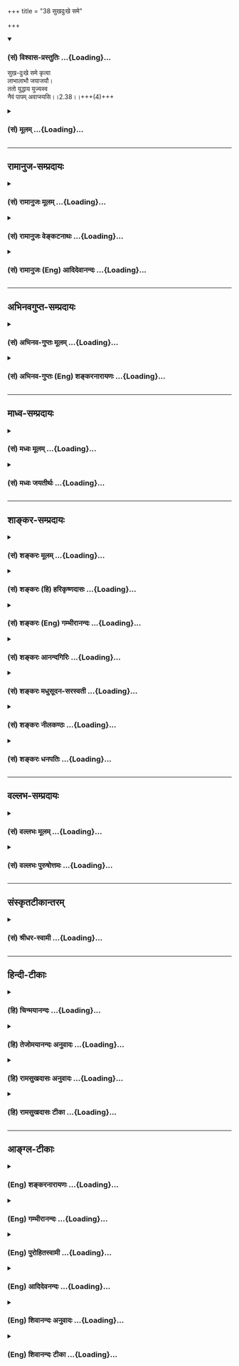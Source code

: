 +++
title = "38 सुखदुःखे समे"

+++
<div class="js_include" newlevelforh1="3" title="(सं) विश्वास-प्रस्तुतिः" unfilled url="/purANam/mahAbhAratam/06-bhIShma-parva/02-bhagavad-gItA-parva/saMskRtam/vishvAsa-prastutiH/02_sAnkhya-yogaH_sarva-/38_sukhaduHkhe_same.md">
<details open><summary><h3>(सं) विश्वास-प्रस्तुतिः ...{Loading}...</h3></summary>

सुख-दुःखे समे कृत्वा  
लाभालाभौ जयाजयौ।  
ततो युद्धाय युज्यस्व  
नैवं पापम् अवाप्स्यसि।।2.38।।+++(4)+++
</details>
</div>
<div class="js_include collapsed" newlevelforh1="3" title="(सं) मूलम्" unfilled url="/purANam/mahAbhAratam/06-bhIShma-parva/02-bhagavad-gItA-parva/saMskRtam/mUlam/02_sAnkhya-yogaH_sarva-/38_sukhaduHkhe_same.md">
<details><summary><h3>(सं) मूलम् ...{Loading}...</h3></summary>

सुखदुःखे समे कृत्वा लाभालाभौ जयाजयौ।  
ततो युद्धाय युज्यस्व नैवं पापमवाप्स्यसि।।2.38।।
</details>
</div>


_________________
## रामानुज-सम्प्रदायः
<div class="js_include collapsed" newlevelforh1="3" title="(सं) रामानुजः मूलम्" unfilled url="/purANam/mahAbhAratam/06-bhIShma-parva/02-bhagavad-gItA-parva/saMskRtam/rAmAnujaH/mUlam/02_sAnkhya-yogaH_sarva-/38_sukhaduHkhe_same.md">
<details><summary><h3>(सं) रामानुजः मूलम् ...{Loading}...</h3></summary>

।।2.38।। एवं देहातिरिक्तम् अस्पृष्टसमस्तदेहस्वभावं नित्यम् आत्मानं
ज्ञात्वा युद्धे च
अवर्जनीयशस्त्रपातादिनिमित्तसुखदुःखार्थलाभालाभजयपराजयेषु
अविकृतबुद्धिःस्वर्गादिफलाभिसन्धिरहितः केवलकार्यबुद्ध्या युद्धम् आरभस्व।
**एवं** कुर्वाणो **न पापम् अवाप्स्यसि** पापं दुःखरूपं संसारं न
अवाप्स्यसि। संसारबन्धात् मोक्ष्यसे इत्यर्थः।  
एवम् आत्मयाथात्म्यज्ञानम् उपदिश्य तत्पूर्वकं मोक्षसाधनभूतं कर्मयोगं
वक्तुम् आरभते  

</details>
</div>
<div class="js_include collapsed" newlevelforh1="3" title="(सं) रामानुजः वेङ्कटनाथः" unfilled url="/purANam/mahAbhAratam/06-bhIShma-parva/02-bhagavad-gItA-parva/saMskRtam/rAmAnujaH/venkaTanAthaH/02_sAnkhya-yogaH_sarva-/38_sukhaduHkhe_same.md">
<details><summary><h3>(सं) रामानुजः वेङ्कटनाथः ...{Loading}...</h3></summary>

  
  
।।2.38।। एवमस्थानस्नेहकारुण्यधर्माधर्मधियाकुलत्वमुपशामितम् अथ धर्मत्वेन
स्थापितस्य मुमुक्षुविषयानुष्ठानप्रकारं वदतीत्याह मुमुक्षोरिति। न हि
राज्यादिकामिनामीदृशी बुद्धिरपेक्षिता
अतोऽल्पास्थिरदुःखमिश्रयुद्धसाध्यफलेन कि ममेति नाशङ्कनीयमिति भावः।
पूर्वोक्तमात्मतत्त्वज्ञानमनुष्ठानदशायामनुवर्तनीयतया दर्शयति
एवमिति। देहातिरिक्तमिति। सति धर्मिणि हेयविरहादिधर्मचिन्तेति भावः।
पौनरुक्त्यभ्रमपरिहाराय लाभालाभयोर्धनादिविषयत्वमुक्तम्। विषमयोः
सुखदुःखप्रवाहयोः समीकरणं कथमित्यत्रोक्तंअविकृतबुद्धिरिति। विकारो
हर्षशोकादिरूपः तदभावकथनेन
विवेकादिसप्तकान्तर्गतानवसादानुद्धर्षयोर्ग्रहणम्। युद्धायेति।
तादर्थ्यविभक्तिसूचितान्यार्थत्वनिवृत्तिरुच्यते स्वर्गादिति। मा फलेषु
कदाचन 2।47एतान्यपि तु 18।6 इत्यादिवक्ष्यमाणमत्रानुहितम्। तत
इत्यस्योपयुक्तहेतुविशेषपरत्वमेवोचितम् आनन्तर्यादिपरत्वं तु
अनुपयुक्तमित्यभिप्रायेणाह केवलकार्यबुद्ध्येति। पापशब्दोऽत्र न
गुरुवधादिशङ्कितपापपरः युद्धस्य स्वधर्मतामात्रेण तन्निवृत्तौ
सुखदुःखसाम्यादिबुद्धिविशेषस्यैवमित्यनूदितस्य नैरर्थक्यप्रसङ्गात्। न च
कृतपापपरः नावाप्स्यसीत्यनन्वयात्। करिष्यमाणे च न प्रायश्चित्तम्। न च
विद्याव्यतिरिक्तेषूत्तराघाश्लेषः।
अतोऽत्रामृतत्वप्रकरणान्मुमुक्ष्वपेक्षयाऽनिष्टफलत्वाविशेषेण
पुण्यपापरूपसकलसांसारिककर्मपरः। ततश्च तत्फलभूतः संसारोऽत्र लक्ष्यत
इत्यभिप्रायेणाह दुःखरूपं संसारमिति। नैवं पापमवाप्स्यसि इत्युक्ते
पापहेतुत्वाभावमात्रं प्रतिभातीत्यत्राह संसारबन्धादिति। परम्परयेति
शेषः। सोऽमृतत्वाय कल्पते 2।15 इति पूर्वोक्तमिह स्मारितम्।  
  
  
  

</details>
</div>
<div class="js_include collapsed" newlevelforh1="3" title="(सं) रामानुजः (Eng) आदिदेवानन्दः" unfilled url="/purANam/mahAbhAratam/06-bhIShma-parva/02-bhagavad-gItA-parva/saMskRtam/rAmAnujaH/english/AdidevAnandaH/02_sAnkhya-yogaH_sarva-/38_sukhaduHkhe_same.md">
<details><summary><h3>(सं) रामानुजः (Eng) आदिदेवानन्दः ...{Loading}...</h3></summary>

2.38 Thus, knowing the self to be eternal, different from the body and
untouched by all corporeal alities, remaining unaffected by pleasure and
pain resulting from the weapon-strokes etc., inevitable in a war, as
also by gain and loss of wealth, victory and defeat, and keeping
yourself free from attachment to heaven and such other frutis, begin the
battle considering it merely as your own duty. Thus, you will incur no
sin. Here sin means transmigratory existence which is misery. The
purport is that you will be liberarted from the bondage of
transmigratory existence. Thus, after teaching the knowledge of the real
nature of the self, Sri Krsna begins to expound the Yoga of work, which,
when preceded by it (i.e., knowledge of the self), constitutes the means
for liberation.

</details>
</div>


_________________
## अभिनवगुप्त-सम्प्रदायः
<div class="js_include collapsed" newlevelforh1="3" title="(सं) अभिनव-गुप्तः मूलम्" unfilled url="/purANam/mahAbhAratam/06-bhIShma-parva/02-bhagavad-gItA-parva/saMskRtam/abhinava-guptaH/mUlam/02_sAnkhya-yogaH_sarva-/38_sukhaduHkhe_same.md">
<details><summary><h3>(सं) अभिनव-गुप्तः मूलम् ...{Loading}...</h3></summary>

।।2.39।। सुखदुःखे इति। तव तु स्वधर्मतयैव कर्माणि कुर्वतो न कदाचित्
पापसंबन्धः।  

</details>
</div>
<div class="js_include collapsed" newlevelforh1="3" title="(सं) अभिनव-गुप्तः (Eng) शङ्करनारायणः" unfilled url="/purANam/mahAbhAratam/06-bhIShma-parva/02-bhagavad-gItA-parva/saMskRtam/abhinava-guptaH/english/shankaranArAyaNaH/02_sAnkhya-yogaH_sarva-/38_sukhaduHkhe_same.md">
<details><summary><h3>(सं) अभिनव-गुप्तः (Eng) शङ्करनारायणः ...{Loading}...</h3></summary>

2.38 Sukha-duhkhe etc. For you, performing actions as your own duty,
never there is any connection with sin.

</details>
</div>


_________________
## माध्व-सम्प्रदायः
<div class="js_include collapsed" newlevelforh1="3" title="(सं) मध्वः मूलम्" unfilled url="/purANam/mahAbhAratam/06-bhIShma-parva/02-bhagavad-gItA-parva/saMskRtam/madhvaH/mUlam/02_sAnkhya-yogaH_sarva-/38_sukhaduHkhe_same.md">
<details><summary><h3>(सं) मध्वः मूलम् ...{Loading}...</h3></summary>

।।2.38।। Sri Madhvacharya did not comment on this sloka.  

</details>
</div>
<div class="js_include collapsed" newlevelforh1="3" title="(सं) मध्वः जयतीर्थः" unfilled url="/purANam/mahAbhAratam/06-bhIShma-parva/02-bhagavad-gItA-parva/saMskRtam/madhvaH/jayatIrthaH/02_sAnkhya-yogaH_sarva-/38_sukhaduHkhe_same.md">
<details><summary><h3>(सं) मध्वः जयतीर्थः ...{Loading}...</h3></summary>

।।2.38।। Sri Jayatirtha did not comment on this sloka৷৷  

</details>
</div>


_________________
## शाङ्कर-सम्प्रदायः
<div class="js_include collapsed" newlevelforh1="3" title="(सं) शङ्करः मूलम्" unfilled url="/purANam/mahAbhAratam/06-bhIShma-parva/02-bhagavad-gItA-parva/saMskRtam/shankaraH/mUlam/02_sAnkhya-yogaH_sarva-/38_sukhaduHkhe_same.md">
<details><summary><h3>(सं) शङ्करः मूलम् ...{Loading}...</h3></summary>

।।2.38।।  
  
**सुखदुःखे समे** तुल्ये **कृत्वा** रागद्वेषावप्यकृत्वेत्येतत्। तथा
लाभालाभौ जयाजयौ च समौ कृत्वा **ततो युद्धाय युज्यस्व** घटस्व। **न
एवं** युद्धं कुर्वन् **पापम् अवाप्स्यसि**। इत्येष उपदेशः
प्रासङ्गिकः।।  
शोकमोहापनयनाय लौकिको न्यायः स्वधर्ममपि चावेक्ष्य इत्याद्यैः श्लोकैरुक्तः
न तु तात्पर्येण। परमार्थदर्शनमिह प्रकृतम्। तच्चोक्तमुपसंह्रियते एषा
तेऽभिहिता (गीता 2.39) इति शास्त्रविषयविभागप्रदर्शनाय। इह हि प्रदर्शिते
पुनः शास्त्रविषयविभागे उपरिष्टात् ज्ञानयोगेन साङ्ख्यानां कर्मयोगेन
योगिनाम् इति निष्ठाद्वयविषयं शास्त्रं सुखं प्रवर्तिष्यते श्रोतारश्च
विषयविभागेन सुखं ग्रहीष्यन्ति इत्यत आह  
  

</details>
</div>
<div class="js_include collapsed" newlevelforh1="3" title="(सं) शङ्करः (हि) हरिकृष्णदासः" unfilled url="/purANam/mahAbhAratam/06-bhIShma-parva/02-bhagavad-gItA-parva/saMskRtam/shankaraH/hindI/harikRShNadAsaH/02_sAnkhya-yogaH_sarva-/38_sukhaduHkhe_same.md">
<details><summary><h3>(सं) शङ्करः (हि) हरिकृष्णदासः ...{Loading}...</h3></summary>

।।2.38।। युद्ध स्वधर्म है यह मानकर युद्ध करनेवालेके लिये यह उपदेश है
सुन  
  
सुखदुःखको समान तुल्य समझकर अर्थात् ( उनमें ) रागद्वेष न करके तथा
लाभहानिको और जयपराजयको समान समझकर उसके बाद तू युद्धके लिये चेष्टा कर इस
तरह युद्ध करता हुआ तू पापको प्राप्त नहीं होगा। यह प्रासङ्गिक उपदेश है।  
स्वधर्ममपि चावेक्ष्य इत्यादि श्लोकोंद्वारा शोक और मोहको दूर करनेके लिये
लौकिक न्याय बतलाया गया है परंतु पारमार्थिक दृष्टिसे यह बात नहीं है।  
यहाँ प्रकरण परमार्थदर्शनका है जो कि पहले ( श्लोक 30 ) तक कहा गया है। अब
शास्त्रके विषयका विभाग दिखलानेके लिये एषा तेऽभिहिता इस श्लोकद्वारा उस (
परमार्थदर्शन ) का उपसंहार करते हैं।  
  
  
  

</details>
</div>
<div class="js_include collapsed" newlevelforh1="3" title="(सं) शङ्करः (Eng) गम्भीरानन्दः" unfilled url="/purANam/mahAbhAratam/06-bhIShma-parva/02-bhagavad-gItA-parva/saMskRtam/shankaraH/english/gambhIrAnandaH/02_sAnkhya-yogaH_sarva-/38_sukhaduHkhe_same.md">
<details><summary><h3>(सं) शङ्करः (Eng) गम्भीरानन्दः ...{Loading}...</h3></summary>

2.38 As regards that, listen to this advice for you then you are engaged
in battle considering it to be your duty: Krtva, treating; sukha-duhkhe,
happiness and sorrow; same, with eanimity, i.e. without having likes and
dislikes; so also treating labha-alabhau, gain and loss; jaya-ajayau,
conest and defeat, as the same; tatah, then; yuddhaya yujyasva, engage
in battle. Evam, thus by undertaking the fight; na avapsyasi, you will
not incur; papam, sin. This advice is incidental. \[The context here is
that of the philosophy of the supreme Reality. If fighting is enjoined
in that context, it will amount to accepting combination of Knowledge
and actions. To avoid this contingency the Commentator says,
'incidental'. That is to say, although the context is of the supreme
Reality, the advice to fight is incidental. It is not an injunction to
combine Knowledge with actions, since fighting is here the natural duty
of Arjuna as a Ksatriya.\]. The generally accepted argument for the
removal of sorrow and delusion has been stated in the verses beginning
with, 'Even considering your own duty' (31), etc., but this has not been
presented by accepting that as the real intention (of the Lord). The
real context here (in 2.12 etc.), however, is of the realization of the
supreme Reality. Now, in order to show the distinction between the (two)
topics dealt with in this scripture, the Lord concludes that topic which
has been presented above (in 2.20 etc.), by saying, 'This (wisdom) has
been imparted,' etc. For, if the distinction between the topics of the
scripute be shown here, then the instruction relating to the two kinds
of adherences as stated later on in, 'through the Yoga of Knowledge for
the men of realization; through the Yoga of Action for the yogis' (3.3)
will proceed again smoothly, and the hearer also will easily comprehend
it by keeping in view the distinction between the topics. Hence the Lord
says:

</details>
</div>
<div class="js_include collapsed" newlevelforh1="3" title="(सं) शङ्करः आनन्दगिरिः" unfilled url="/purANam/mahAbhAratam/06-bhIShma-parva/02-bhagavad-gItA-parva/saMskRtam/shankaraH/AnandagiriH/02_sAnkhya-yogaH_sarva-/38_sukhaduHkhe_same.md">
<details><summary><h3>(सं) शङ्करः आनन्दगिरिः ...{Loading}...</h3></summary>

।।2.38।। पापभीरुतया युद्धाय निश्चयं कृत्वा नोत्थातुं शक्नोमीत्याशङ्क्याह
**तत्रेति।** युद्धस्य स्वधर्मतया कर्तव्यत्वे सतीति यावत्।
सुहृज्जीवनमरणादिनिमित्तयोः सुखदुःखयोः समताकरणं कथमिति तत्राह
**रागद्वेषाविति।** लाभः शत्रुकोषादिप्राप्तिलाभस्तद्विपर्ययः न्याय्येन
युद्धेनापरिभूतेन परस्य परिभवो
जयस्तद्विपर्यस्त्वजयस्तयोर्लाभालाभयोर्जयाजययोश्च समताकरणं समानमेव
रागद्वेषावकृत्वेत्येतद्दर्शयितुं तथेत्युक्तम्
यथोक्तोपदेशवशात्परमार्थदर्शनप्रकरणे युद्धकर्तव्यतोक्तेः समुच्चयपरत्वं
शास्त्रस्य प्राप्तमित्याशङ्क्याह **एष इति।** क्षत्रियस्य तव
शर्मभूतयुद्धकर्तव्यतानुवादप्रसङ्गागतत्वादस्योपदेशस्य नानेन मिषेण
समुच्चयः सिध्यतीत्यर्थः।  

</details>
</div>
<div class="js_include collapsed" newlevelforh1="3" title="(सं) शङ्करः मधुसूदन-सरस्वती" unfilled url="/purANam/mahAbhAratam/06-bhIShma-parva/02-bhagavad-gItA-parva/saMskRtam/shankaraH/madhusUdana-sarasvatI/02_sAnkhya-yogaH_sarva-/38_sukhaduHkhe_same.md">
<details><summary><h3>(सं) शङ्करः मधुसूदन-सरस्वती ...{Loading}...</h3></summary>

।।2.38।। नन्वेवं स्वर्गमुद्दिश्य युद्धकरणे तस्य नित्यत्वव्याघातः
राज्यमुद्दिश्य युद्धकरणे त्वर्थशास्त्रत्वाद्धर्मशास्त्रापेक्षया
दौर्बल्यं स्यात् ततश्च काम्यस्याकरणे कुतः पापं दृष्टार्थस्य
गुरुब्राह्मणादिवधस्य कुतो धर्मत्वं तथाचअथ चेत् इति श्लोकार्थो व्याहत इति
चेत्तत्राह समताकरणं रागद्वेषराहित्यं सुखे तत्कारणे लाभे तत्कारणे जये च
रागमकृत्वा एवं दुःखे  
  
तद्धेतावलाभे तद्धेतावपजये च द्वेषमकृत्वा ततो युद्धाय युज्यस्व संनद्धो
भव। एवं सुखकामनां दुःखनिवृत्तिकामनां वा विहाय स्वधर्मबुद्ध्या युध्यमानो
गुरुब्राह्मणादिवधनिमित्तं नित्याकर्माकरणनिमित्तं च पापं न प्राप्स्यसि।
यस्तु फलकामनया करोति स  
  
गुरुब्राह्मणादिवधनिमित्तं पापं प्राप्नोति। यो वा न करोति स
नित्यकर्माकरणनिमित्तम्। अतः फलकामनामन्तरेण  
  
कुर्वन्नुभयविधमपि पापं न प्राप्नोतीति प्रागेव व्याख्यातोऽभिप्रायः। हतो वा
प्राप्स्यसि स्वर्गं जित्वा वा भोक्ष्यसे महीम् इति  
  
त्वानुषङ्गिफलकथनमिति न दोषः। तथाचापस्तम्बः स्मरतितद्याथाम्रे फलार्थं
निमिते छायागन्धावनूत्पद्येते एवं धर्मं  
  
चर्यमाणमर्था अनूत्पद्यन्ते नो चेदनूत्पद्यन्ते न धर्महानिर्भवति इति। अतो
युद्धशास्त्रस्यार्थशास्त्रत्वाभावात्पापमेवाश्रयेदस्मान् इत्यादि निराकृतं
भवति।  

</details>
</div>
<div class="js_include collapsed" newlevelforh1="3" title="(सं) शङ्करः नीलकण्ठः" unfilled url="/purANam/mahAbhAratam/06-bhIShma-parva/02-bhagavad-gItA-parva/saMskRtam/shankaraH/nIlakaNThaH/02_sAnkhya-yogaH_sarva-/38_sukhaduHkhe_same.md">
<details><summary><h3>(सं) शङ्करः नीलकण्ठः ...{Loading}...</h3></summary>

।।2.38।। स्वधर्मस्य युद्धस्याकरणे धर्मकीर्त्योर्नाशः पापावाप्तिश्चअथ चेत्
इति श्लोकेन भगवता यद्यप्युक्ता तथापि युद्धस्य अर्जुनाभिमते
काम्यत्वपक्षेअहो बत महत्पापं कर्तुं व्यवसिता वयम्। यद्राज्यसुखलोभेन
हन्तुं स्वजनमुद्यताः। इति तत्करणे पापप्रसक्तिरस्ति तां निवारयितुं
सिद्ध्यसिद्ध्योः समत्वलक्षणं योगमाह **सुखदुःखे इति।** समे कृत्वा
सुखदुःखयोस्तद्धेत्वोः राज्यलाभालाभयोस्तद्धेत्वोश्च जयाजययोः
रागद्वेषावकृत्वेत्यर्थः। केवलं स्वधर्मोऽयमिति मत्वा युद्धाय युज्यस्व
घटस्व। एवं कुर्वंस्त्वं पापं नावाप्स्यसि। यस्तु राज्यलोभेन सुहृद्वधं
करोति तस्यास्त्येव पापमिति भावः। कथं तर्हि स्वधर्मत्वेनानुष्ठितेऽपि
युद्धे हतो वा प्राप्स्यसि स्वर्गमित्यादिफलस्मरणमानुषङ्गिकमिति ब्रूमः।
तथाचापस्तम्बःतद्यथाम्रे फलार्थं निर्मिते च्छाया गन्धावनूत्पद्येते एवं
धर्मं चर्यमाणमर्था अनूत्पद्यन्ते नो चेदनूत्पद्यन्ते न धर्महानिर्भवति
इत्याम्रनिदर्शनेन प्रतिपादयति।  

</details>
</div>
<div class="js_include collapsed" newlevelforh1="3" title="(सं) शङ्करः धनपतिः" unfilled url="/purANam/mahAbhAratam/06-bhIShma-parva/02-bhagavad-gItA-parva/saMskRtam/shankaraH/dhanapatiH/02_sAnkhya-yogaH_sarva-/38_sukhaduHkhe_same.md">
<details><summary><h3>(सं) शङ्करः धनपतिः ...{Loading}...</h3></summary>

।।2.38।। ननु गुर्वादिवधार्थं प्रवृत्तस्य पापावाप्त्या कुतः
स्वर्गप्राप्तिः जित्वा वा कुतो भोगसुखं निन्दया
व्याप्तवात्तेषामित्याशङ्क्य निष्कामस्य समदृष्टेः स्वधर्मबुद्य्धा
प्रवृत्तस्य ते पापादिप्राप्तिर्नास्तीत्याशयेनाह **सुखेति।** सुखदुःखे
समे कृत्वा सुखे रागं दुःखे द्वेषं चाकृत्वा तथा तत्साधनीभूतौ लाभालाभौ
तत्साधनीभूतौ जयाजयौ च समौ कृत्वा ततो युद्धाय युज्यस्व नैवं
पापमवाप्स्यसि। तथाचाग्नीषोमीयहिंसाविधायकवचनवद्युद्धहिंसाविधायकमपि
धर्मशास्त्रविशेषवचनंन हिंस्यात्सर्वा भूतानि इत्यस्य सामान्यशास्त्रस्य
बाधकमतः पापावाप्तेरभावाद्युद्धप्रवृत्तौ सर्वथापि लाभ एवेति।  

</details>
</div>


_________________
## वल्लभ-सम्प्रदायः
<div class="js_include collapsed" newlevelforh1="3" title="(सं) वल्लभः मूलम्" unfilled url="/purANam/mahAbhAratam/06-bhIShma-parva/02-bhagavad-gItA-parva/saMskRtam/vallabhaH/mUlam/02_sAnkhya-yogaH_sarva-/38_sukhaduHkhe_same.md">
<details><summary><h3>(सं) वल्लभः मूलम् ...{Loading}...</h3></summary>

।।2.38।। यच्चोक्तंपापमेवाश्रयेदस्मान् हत्वा 1।36 इत्यादिना तत्रावधेहि
सुखदुःखे समे कृत्वेति। योगमपि संस्मरन्नाह साङ्ख्यनैकीकृत्य। जगति फलभूते
सुखदुःखे समे हेयोपादेयतया तुल्ये कृत्वा तत्साधनक्रियाभूतौ लाभालाभौ
जयाजयौ च समौ कृत्वा युद्धाय युज्यस्व। एवं कृतेऽनुद्देशतस्त्वं पापं न  
  
प्राप्स्यसि।  

</details>
</div>
<div class="js_include collapsed" newlevelforh1="3" title="(सं) वल्लभः पुरुषोत्तमः" unfilled url="/purANam/mahAbhAratam/06-bhIShma-parva/02-bhagavad-gItA-parva/saMskRtam/vallabhaH/puruShottamaH/02_sAnkhya-yogaH_sarva-/38_sukhaduHkhe_same.md">
<details><summary><h3>(सं) वल्लभः पुरुषोत्तमः ...{Loading}...</h3></summary>

  
  
।।2.38।। मया पूर्वं पापसम्भावना कृता तन्न का गतिरित्याशङ्क्याह सुखदुःखे
इति। सुखदुःखे देहस्य लाभालाभौ राज्यस्य जयाजयौ यशसः समौ कृत्वा
हर्षविषादरहितः सन् ततस्तदनन्तरं मदाज्ञाविचारेण युद्धाय युज्यस्व युक्तो
भव। एवंकृते पापं नावाप्स्यसीत्यर्थः।  
  
  
  

</details>
</div>


_________________
## संस्कृतटीकान्तरम्
<div class="js_include collapsed" newlevelforh1="3" title="(सं) श्रीधर-स्वामी" unfilled url="/purANam/mahAbhAratam/06-bhIShma-parva/02-bhagavad-gItA-parva/saMskRtam/shrIdhara-svAmI/02_sAnkhya-yogaH_sarva-/38_sukhaduHkhe_same.md">
<details><summary><h3>(सं) श्रीधर-स्वामी ...{Loading}...</h3></summary>

।।2.38।। यदप्युक्तंपापमेवाश्रयेदस्मान् इति तत्राह **सुखदुःखे इति।**
सुखदुःखे समे कृत्वा तथा तयोः कारणभूतौ यौ लाभालाभावपि तयोरपि कारणभूतौ
जयाजयावपि समौ कृत्वा एतेषां समत्वे कारणं हर्षविषादराहित्यम्। युज्यस्व
सन्नद्धो भव। सुखाद्यभिलाषं हित्वा स्वधर्मबुद्ध्या युध्यमानः पापं न
प्राप्स्यसीत्यर्थः।  

</details>
</div>


_________________
## हिन्दी-टीकाः
<div class="js_include collapsed" newlevelforh1="3" title="(हि) चिन्मयानन्दः" unfilled url="/purANam/mahAbhAratam/06-bhIShma-parva/02-bhagavad-gItA-parva/hindI/chinmayAnandaH/02_sAnkhya-yogaH_sarva-/38_sukhaduHkhe_same.md">
<details><summary><h3>(हि) चिन्मयानन्दः ...{Loading}...</h3></summary>

।।2.38।। सम्पूर्ण गीता के साररूप इस द्वितीय अध्याय में साङ्ख्ययोग के
पश्चात् इस श्लोक में कर्मयोग का दिशा निर्देश है। इसी अध्याय में आगे
भक्तियोग का भी संक्षेप में संकेत किया गया है।  
यह प्रथम अवसर है जब श्रीकृष्ण इस श्लोक में आत्मोन्नति की साधना का
स्पष्टरूप से वर्णन करते हैं। इसलिये इसका सावधानीपूर्वक अध्ययन गीता के
समस्त साधकों के लिये अत्यन्त उपयोगी सिद्ध होगा।  
  
शरीर मन और बुद्धि इन तीन उपाधियों के माध्यम से ही हम जीवन में विभिन्न
अनुभव प्राप्त कर सकते हैं। इन तीन स्तरों पर प्राप्त होने वाले सभी
अनुभवों का समावेश इस श्लोक में कथित तीन प्रकार के द्वन्द्वों में किया
गया है। अनुकूल और प्रतिकूल परिस्थितियों को सुख और दुख के रूप में अनुभव
करना बुद्धि की प्रतिक्रिया है लाभ और हानि ये मन की कल्पनायें हैं जिस
कारण वस्तु की प्राप्ति पर हर्ष और वियोग पर शोक होना स्वाभाविक है भौतिक
जगत् की उपलब्धियों को यहाँ जयपराजय शब्द से सूचित किया है। श्रीकृष्ण का
उपदेश यह है कि मनुष्य को इस प्रकार की विषम परिस्थितियों में सदैव मन के
सन्तुलन को बनाये रखना चाहये। इसके लिये सतत जागरूकता की आवश्यकता है।  
समुद्र स्नान के इच्छुक व्यक्ति को समुद्र स्नान करने की कला ज्ञात होनी
चाहिये अन्यथा समुद्र की उत्तुंग तरंगे उस व्यक्ति को व्यथित कर देंगी और
उसे जल समाधि में खींच ले जायेंगी किन्तु बड़ी लहरों के नीचे झुकने और छोटी
लहरों पर सवार होने की कला जो व्यक्ति जानता है वही समुद्र स्नान का आनन्द
उठा सकता है। यह आशा करना कि समुद्र की लहरें शान्त हो जायें अथवा स्नान के
समय कष्ट न पहुँचायंे अपनी सुविधा के लिये समुद्र को उसके स्वरूप का त्याग
करने के आदेश देने के समान है किन्तु अज्ञानी पुरुष जीवन में यही चाहता है
कि किसी प्रकार की समस्यायें उसके सामने न आयें जो सर्वथा असम्भव है। जीवन
के समुद्र में सुख दुख लाभहानि और जयपराजय की लहरें उठना अनिवार्य है
अन्यथा पूर्ण गतिहीनता ही मृत्यु है।  
यदि जीवन का स्वरूप ही एक उफनते तूफानी समुद्र के समान है तो उसमें उठती
उत्तुंग तरंगों के आघातों अथवा गहन गह्वरों से विचलित हुये बिना जीवन जीने
की कला हमको सीखनी चाहिये। इन उठती हुई तरंगों में किसी एक के साथ भी
तादात्म्य स्थापित कर लेना मानो समुद्र की सतह पर उसके साथ इधरउधर बहते
जाना है और न कि उस प्रकाश के स्तम्भ के समान स्थिर रहना है जो वहीं
विक्षुब्ध लहरों के बीच निश्चल खड़ा रहता है और जिसकी नींव समुद्र तल की
चट्टान पर निर्मित होती है। भगवान् श्रीकृष्ण अर्जुन को युद्ध करने के लिये
प्रेरित करते हैं किन्तु साथ में इस समत्व भाव का उपदेश भी देते हैं अन्यथा
कर्म में प्रवृत्त हुआ व्यक्ति अनेक अवसरों पर अपनी ही नकारात्मक
प्रवृत्तियों का शिकार बन जाता है। मन के इस समभाव के होने पर ही मनुष्य
वास्तविक स्फूर्ति और प्रेरणा का जीवन जी सकता है और ऐसे व्यक्ति की
उपलब्धियां ही सच्ची सफलता की आभा से युक्त होती हैं।  
यह सुविदित तथ्य है कि सभी कार्य क्षेत्रों में जो कर्म स्फूर्ति और
प्रेरणा युक्त होते हैं उनकी अपनी ही दैवी चमक होती है जिनकी न प्रतिकृति
हो सकती है और न ही उसे बारम्बार दोहराया जा सकता है। किसी भी कार्य
क्षेत्र का व्यक्ति चाहे वह कवि हो या कलाकार चिकित्सक हो या वक्ता जब अपनी
सर्वश्रेष्ठ उपलब्धि या कृति प्रस्तुत करता है तब वह सर्वसम्मति से प्रेरणा
का कार्य ही स्वीकार किया जाता है। इस प्रकार हम जब दैवी प्रेरणा के आनन्द
से अविभूत कोई कार्य कर रहे होते हैं तब हमारी कल्पनायें विचार और कर्म
अपनी एक निराली ही सुन्दरता से ओतप्रोत होते हैं जिन्हें एक यन्त्र के समान
पुन दोहराया नहीं जा सकता।  
प्रसिद्ध चित्रकार दा विन्सी अपनी श्रेष्ठ कृति मन्द स्मितवदना मोनालिसा का
चित्र दोबारा चित्रित नहीं कर सका महाकवि कीट्स की लेखनी उड़ते हुये बुलबुल
के गान को दूसरी बार नहीं लिख पायी बीथोवेन पियानों पर फिर एक बार वही मधुर
स्वर झंकृत नहीं कर सका भगवान् श्रीकृष्ण ने भी अर्जुन के प्रार्थना करने
पर युद्ध के पश्चात् दोबारा गीता सुनाने में अपनी असमर्थता स्वीकार की  
पाश्चात्य विचारकों के लिये प्रेरणा संयोग की कोई रहस्यमय घटना है जिस पर
मानव का कोई नियन्त्रण नहीं रहता जबकि भारतीय मनीषियों के अनुसार दैवी
प्रेरणा का जीवन मनुष्य का वास्तविक लक्ष्य है जिसे वह अपने आत्मस्वरूप के
साथ पूर्णतया तादात्म्य स्थापित करके जी सकता है। समत्व भाव का वह जीवन
जहाँ हम जीवन में आने वाली परिस्थितियों से अप्रभावित अपने मन और बुद्धि के
साक्षी बनकर रहते हैं अहंकार की विस्मृति के क्षण हैं और तब हमारे कर्म
उषकाल की जगमगाती आभा से समृद्ध होते हैं। सामान्य मनुष्य की धारणा होती है
कि अहंकार के अभाव में हम कार्य करने में अकुशल या असमर्थ बन जायेंगे
परन्तु यह मिथ्या धारणा है। प्रेरणा की आभा ही सामान्य सफलता को भी महान्
उपलब्धि की ऊँचाई तक पहुँचाती है।  
प्राचीन हिन्दू योगियों ने एक साधना का आविष्कार किया जिसके अभ्यास से मन
और बुद्धि की युक्तता एवं समता सम्पादित की जा सकती है। इस साधना को योग
कहते हैं। वैदिक काल के लोगों को इसका ज्ञान था तथा इसका अभ्यास करके वे
योगी का जीवन जीते थे। उन्होंने असाधारण उपलब्धियों को अर्जित करके राष्ट्र
के लिये स्वर्णयुग का निर्माण किया।  
भारत जैसे देश में वैदिक काल में निश्चित ही आस्तिक दर्शन प्रचलित होगा
परन्तु उसकी उपयोगिता जीवन के सभी क्षेत्रों में समान रूप से है। यदि उसकी
सार्वक्षेत्रीय उपयोगिता न हो तो वह वास्तविक अर्थ में दर्शन ही नहीं है।
अधिक से अधिक उसे किसी श्रेष्ठ पुरुष का जीवन विषयक मत माना जा सकता है
जिसका सीमित उपयोग हो किन्तु तत्त्वज्ञान के रूप में वह कभी स्वीकार नहीं
हो सकता।  
अब तक के उपदेश में भगवान् ने वे सभी आवश्यक तर्क अर्जुन के समक्ष प्रस्तुत
किये जिनको समझकर प्राप्त परिस्थितियों में स्वबुद्धि से उचित निर्णय लेने
में वह समर्थ हो सके। सभी भौतिक परिस्थितियों के मूल्यांकन में केवल
आध्यात्मिक दृष्टिकोण को ही अन्तिम प्रमाण नहीं माना जा सकता। जीवन की
प्रत्येक परिस्थिति या चुनौती का मूल्यांकन आध्यात्मिक दृष्टि के साथसाथ
बुद्धि के स्तर पर तर्क मन के स्तर पर नैतिकता और भौतिक स्तर पर परम्परा और
सामाजिक रीति रिवाज की दृष्टि से भी करना आवश्यक है। इन सब के द्वारा बिना
किसी विरोधाभास के यदि किसी एक सत्य का संकेत मिलता है तो निश्चय ही वह
दिव्य मार्ग है जिस पर मनुष्य्ा को प्रत्येक मूल्य पर चलने का प्रयत्न करना
चाहिये।  
केवल नैतिकता की भावना से युद्ध की ओर देखने से अर्जुन उस परिस्थिति को
उचित रूप में समझ नहीं सका। शत्रुपक्ष में खड़े अपने ही बन्धुबान्धवों को
विनष्ट करना नैतिकता के विरुद्ध था। किन्तु भावावेशजनित मन की भ्रमित
अवस्था में उसने अन्य दृष्टिकोणों पर विचार नहीं किया जिससे वह पुन संयमित
हो सकता था। ऐसे अवसर पर जो करने योग्य है वही करता हुआ अर्जुन भगवान्
कृष्ण की शरण में जाता है। श्रीकृष्ण उसके मार्गदर्शन का उत्तरदायित्व अपने
ऊपर लेकर जीवन के सभी दृष्टिकोणों को उसके सामने प्रस्तुत करते हैं।
सम्पूर्ण गीता में श्रीकृष्ण मनुष्य को प्राप्त विवेकशील बुद्धि की भूमिका
निभाते हैं जो कठोपनिषद् की भाषा में देहरूपी रथ का योग्य सारथि है।  
इस प्रकार आध्यात्मिक बौद्धिक नैतिक और पारम्परिक दृष्टियों से विचार करने
के पश्चात् पूर्व के श्लोक में भगवान अर्जुन को युद्ध करने की सम्मति देते
हैं। जिस भावना से कर्म करना चाहिये उसका विवेचन इस श्लोक में श्रीकृष्ण ने
किया है। शरीरादि अनात्म उपाधियों के साथ तादात्म्य करने से जो चिन्तायें
विक्षेप व्याकुलतायें होती हैं उनसे ऊपर उठकर सभी विषम परिस्थितियों में
समभाव में स्थित होकर कर्म करना चाहिये।  
मन के समत्व भाव में रहने से जीवन की वास्तविक सफलता निश्चित होती है। इसके
पूर्व हम देख चुके हैं कि जीवन में किस प्रकार पूर्व संचित वासनायें क्षीण
हो सकती हैं। जगत् में सभी जीव अपनीअपनी वासनाओं का क्षय करने के लिये ही
विभिन्न शरीर धारण किये हुये हैं। इस प्रकार वृक्ष पशु अथवा मनुष्य सभी
वासनाओं के भण्डार हैं।  
सब परिस्थितियों में समभाव में स्थित हुआ मन वासनाओं के निस्सारण का मार्ग
बनता है। यह द्वार जब अहंकार और स्वार्थ से अवरुद्ध होता है तब वासनाक्षय
के स्थान पर असंख्य नयी वासनाएँ उत्पन्न होती जाती हैं। द्वन्द्वों के कारण
हुआ विक्षेप अहंकार के जन्म और वृद्धि के कारण है। कर्मयोग की भावना से
कर्म करते हुये जीवन जीने पर अन्तकरण की शुद्धि प्राप्त होती है। इस
कर्मयोग का विस्तृत विवेचन गीता के तृतीय अध्याय में है।  
तत्त्वज्ञान और सामान्यजन की दृष्टि से विचार करने के पश्चात् भगवान्
अर्जुन को कर्मयोग की भावना से युद्ध करने का उपदेश देते हैं। तत्त्वज्ञान
को समझ कर उसे जीवन में जीना ही व्यावहारिक धर्म है।  
  
इसके पश्चात् इस अध्याय में वेदान्त ज्ञान का व्यवहार में उपयोग करने के
उपायों एवं साधनों का निरूपण किया है। भगवान् कहते हैं  

</details>
</div>
<div class="js_include collapsed" newlevelforh1="3" title="(हि) तेजोमयानन्दः अनुवादः" unfilled url="/purANam/mahAbhAratam/06-bhIShma-parva/02-bhagavad-gItA-parva/hindI/tejomayAnandaH/anuvAdaH/02_sAnkhya-yogaH_sarva-/38_sukhaduHkhe_same.md">
<details><summary><h3>(हि) तेजोमयानन्दः अनुवादः ...{Loading}...</h3></summary>

।।2.38।। सुख-दु:ख, लाभ-हानि और जय-पराजय को समान करके युद्ध के लिये
तैयार हो जाओ; इस प्रकार तुमको पाप नहीं होगा।।

</details>
</div>
<div class="js_include collapsed" newlevelforh1="3" title="(हि) रामसुखदासः अनुवादः" unfilled url="/purANam/mahAbhAratam/06-bhIShma-parva/02-bhagavad-gItA-parva/hindI/rAmasukhadAsaH/anuvAdaH/02_sAnkhya-yogaH_sarva-/38_sukhaduHkhe_same.md">
<details><summary><h3>(हि) रामसुखदासः अनुवादः ...{Loading}...</h3></summary>

।।2.38।। जय-पराजय, लाभ-हानि और सुख-दुःखको समान करके फिर युद्धमें लग जा।
इस प्रकार युद्ध करनेसे तू पापको प्राप्त नहीं होगा।

</details>
</div>
<div class="js_include collapsed" newlevelforh1="3" title="(हि) रामसुखदासः टीका" unfilled url="/purANam/mahAbhAratam/06-bhIShma-parva/02-bhagavad-gItA-parva/hindI/rAmasukhadAsaH/TIkA/02_sAnkhya-yogaH_sarva-/38_sukhaduHkhe_same.md">
<details><summary><h3>(हि) रामसुखदासः टीका ...{Loading}...</h3></summary>

2.38।।***व्याख्या--***\[अर्जुनको यह आशंका थी कि युद्धमें
कुटुम्बियोंको मारनेसे हमारेको पाप लग जायगा, पर भगवान् यहाँ कहते हैं कि
पापका हेतु युद्ध नहीं है, प्रत्युत अपनी कामना है। अतः कामनाका त्याग करके
तू युद्धके लिये खड़ा हो जा। \]  
 **'सुखदुःखे समे ৷৷. ततो युद्धाय युज्यस्व'--**युद्धमें सबसे पहले जय
और पराजय होती है, जय-पराजयका परिणाम  
होता है--लाभ और हानि तथा लाभ-हानिका परिणाम होता है सुख और दुःख।
जयपराजयमें और लाभ-हानिमें सुखी-दुःखी होना तेरा उद्देश्य नहीं है। तेरा
उद्देश्य तो इन तीनोंमें सम होकर अपने कर्तव्यका पालन करना है।  
युद्धमें जय-पराजय, लाभ-हानि और सुख-दुःख तो होंगे ही। अतः तू पहलेसे यह
विचार कर ले कि मुझे तो केवल अपने कर्तव्यका पालन करना है, जय-पराजय आदिसे
कुछ भी मतलब नहीं रखना है। फिर युद्ध करनेसे पाप नहीं लगेगा अर्थात्
संसारका बन्धन नहीं होगा।  
सकाम और निष्काम--दोनों ही भावोंसे अपने कर्तव्य-कर्मका पालन करना आवश्यक
है। जिसका सकाम भाव है, उसको तो कर्तव्यकर्मके करनेमें आलस्य, प्रमाद
बिलकुल नहीं करने चाहिये, प्रत्युत तत्परतासे अपने कर्तव्यका पालन करना
चाहिये। जिसका निष्काम भाव है, जो अपना कल्याण चाहता है, उसको भी
तत्परतापूर्वक अपने कर्तव्यका पालन करना चाहिये।  
सुख आता हुआ अच्छा लगता है और जाता हुआ बुरा लगता हौ तथा दुःख आता हुआ बुरा
लगता है और जाता हुआ अच्छा लगता है। अतः इनमें कौन अच्छा है, कौन बुरा;
अर्थात् दोनोंही समान हैं, बराबर हैं। इस प्रकार सुख-दुःखमें समबुद्धि रखते
हुए तुझे अपने कर्तव्यका पालन करना चाहिये।  
  
तेरी किसी भी कर्ममें सुखके लोभसे प्रवृत्ति न हो और दुःखके भयसे निवृत्ति
न हो। कर्मोंमें तेरी प्रवृत्ति और निवृत्ति शास्त्रके अनुसार हो ही (गीता
16। 24)।  
**'नैवं पापमवाप्स्यसि'--**यहाँ 'पाप' शब्द पाप और पुण्य--दोनोंका वाचक
है, जिसका फल है--स्वर्ग और नरककी प्राप्तिरूप बन्धन, जिससे मनुष्य अपने
कल्याणसे वञ्चित रह जाता है और बार-बार जन्मता-मरता रहता है। भगवान् कहते
हैं कि हे अर्जुन! समतामें स्थित होकर युद्धरूपी कर्तव्य-कर्म करनेसे तुझे
पाप और पुण्य --दोनों ही नहीं बाँधेंगे।  
   **प्रकरण सम्बन्धी विशेष बात**  
भगवान्ने इकतीसवें श्लोकसे अड़तीसवें श्लोकतकके आठ श्लोकोंमें कई विचित्र
भाव प्रकट किये हैं; जैसे--  
  (1) किसीको व्याख्यान देना हो और किसी विषयको समझाना हो तो भगवान् इन
आठ श्लोकोंमें उसकी कला बताते हैं। जैसे, कर्तव्य-कर्म करना और अकर्तव्य न
करना--ऐसे विधि-निषेधका व्याख्यान देना हो तो उसमें पहले विधिका, बीचमें
निषेधका और अन्तमें फिर विधिका वर्णन करके व्याख्यान समाप्त करना चाहिये।
भगवान्ने भी यहाँ पहले इकतीसवें-बत्तीसवें दो श्लोकोंमें कर्तव्य-कर्म
करनेसे लाभका वर्णन किया, फिर बीचमें तैंतीसवेंसे छत्तीसवेंतकके चार
श्लोकोंमें कर्तव्य-कर्म न करनेसे हानिका वर्णन किया और अन्तमें
सैंतीसवें-अड़तीसवें दो श्लोकोंमें कर्तव्य-कर्म करनेसे लाभका वर्णन करके
कर्तव्य-कर्म करनेकी आज्ञा दी।  
  
  (2) पहले अध्यायमें अर्जुनने अपनी दृष्टिसे जो दलीलें दी थीं, उनका
भगवान्ने इन आठ श्लोकोंमें समाधान किया है; जैसे अर्जुन कहते हैं-- मैं
युद्ध करनेमें कल्याण नहीं देखता हूँ (1। 31), तो भगवान् कहते
हैं--क्षत्रियके लिये धर्ममय युद्धसे बढ़कर दूसरा कोई कल्याणका साधन नहीं
है (2। 31)। अर्जुन कहते हैं--युद्ध करके हम सुखी कैसे होंगे; (1। 37) तो
भगवान् कहते हैं--जिन क्षत्रियोंको ऐसा युद्ध मिल जाता है वे ही क्षत्रिय
सुखी है (2। 32)। अर्जुन कहते हैं--युद्धके परिणाममें नरककी प्राप्ति होगी
(1। 44) तो भगवान् कहते हैं--युद्ध करनेसे स्वर्गकी प्राप्ति होगी (2। 32
37)। अर्जुन कहते हैं--युद्ध करनेसे पाप लगेगा (1। 36) तो भगवान् कहते  
हैं--युद्ध न करनेसे पाप लगेगा (2। 33)। अर्जुन कहते हैं--युद्ध करनेसे
परिणाममें धर्मका नाश होगा (1। 40) तो भगवान् कहते हैं--युद्ध न करनसे
धर्मका नाश होगा (2। 33)।  
  (3) अर्जुनका यह आग्रह था कि युद्धरूपी घोर कर्मको छोड़कर भिक्षासे
निर्वाह करना मेरे लिये श्रेयस्कर है (2। 5), तो उनको भगवान्ने युद्ध
करनेकी आज्ञा दी (2। 38); और उद्धवजीके मनमें भगवान्के साथ रहनेकी इच्छा थी
तो उनको भगवान्ने उत्तराखण्डमें जाकर तप करनेकी आज्ञा दी (श्रीमद्भा0 11।
29। 41)। इसका तात्पर्य यह हुआ कि अपने मनका आग्रह छोड़े बिना कल्याण नहीं
होता। वह आग्रह चाहे किसी रीतिका हो, पर वह उद्धार नहीं होने देता।

</details>
</div>


_________________
## आङ्ग्ल-टीकाः
<div class="js_include collapsed" newlevelforh1="3" title="(Eng) शङ्करनारायणः" unfilled url="/purANam/mahAbhAratam/06-bhIShma-parva/02-bhagavad-gItA-parva/english/shankaranArAyaNaH/02_sAnkhya-yogaH_sarva-/38_sukhaduHkhe_same.md">
<details><summary><h3>(Eng) शङ्करनारायणः ...{Loading}...</h3></summary>

2.38. Viewing alike, pleasure and pain, gain and loss, victory and
defeat, you should get then ready for the battle. Thus you will not
incur sin.

</details>
</div>
<div class="js_include collapsed" newlevelforh1="3" title="(Eng) गम्भीरानन्दः" unfilled url="/purANam/mahAbhAratam/06-bhIShma-parva/02-bhagavad-gItA-parva/english/gambhIrAnandaH/02_sAnkhya-yogaH_sarva-/38_sukhaduHkhe_same.md">
<details><summary><h3>(Eng) गम्भीरानन्दः ...{Loading}...</h3></summary>

2.38 Treating happiness and sorrow, gain and loss, and conest and defeat
with eanimity, then engage in battle. Thus you will not incur sin.

</details>
</div>
<div class="js_include collapsed" newlevelforh1="3" title="(Eng) पुरोहितस्वामी" unfilled url="/purANam/mahAbhAratam/06-bhIShma-parva/02-bhagavad-gItA-parva/english/purohitasvAmI/02_sAnkhya-yogaH_sarva-/38_sukhaduHkhe_same.md">
<details><summary><h3>(Eng) पुरोहितस्वामी ...{Loading}...</h3></summary>

2.38 Look upon pleasure and pain, victory and defeat, with an equal eye.
Make ready for the combat, and thou shalt commit no sin.

</details>
</div>
<div class="js_include collapsed" newlevelforh1="3" title="(Eng) आदिदेवनन्दः" unfilled url="/purANam/mahAbhAratam/06-bhIShma-parva/02-bhagavad-gItA-parva/english/AdidevanandaH/02_sAnkhya-yogaH_sarva-/38_sukhaduHkhe_same.md">
<details><summary><h3>(Eng) आदिदेवनन्दः ...{Loading}...</h3></summary>

2.38 Holding pleasure and pain, gain and loss, victory and defeat as
alike, gird yourself up for the battle. Thus, you shall not incur any
sin.

</details>
</div>
<div class="js_include collapsed" newlevelforh1="3" title="(Eng) शिवानन्दः अनुवादः" unfilled url="/purANam/mahAbhAratam/06-bhIShma-parva/02-bhagavad-gItA-parva/english/shivAnandaH/anuvAdaH/02_sAnkhya-yogaH_sarva-/38_sukhaduHkhe_same.md">
<details><summary><h3>(Eng) शिवानन्दः अनुवादः ...{Loading}...</h3></summary>

2.38 Having made pleasure and pain, gain and loss, victory and defeat
the same, engage thou in battle for the sake of battle; thus thou shalt
not incur sin.

</details>
</div>
<div class="js_include collapsed" newlevelforh1="3" title="(Eng) शिवानन्दः टीका" unfilled url="/purANam/mahAbhAratam/06-bhIShma-parva/02-bhagavad-gItA-parva/english/shivAnandaH/TIkA/02_sAnkhya-yogaH_sarva-/38_sukhaduHkhe_same.md">
<details><summary><h3>(Eng) शिवानन्दः टीका ...{Loading}...</h3></summary>

2.38 सुखदुःखे pleasure and pain; समे same; कृत्वा having made; लाभालाभौ
gain and loss; जयाजयौ victory and defeat; ततः then; युद्धाय for battle;
युज्यस्व engage thou; न not; एवम् thus; पापम् sin; अवाप्स्यसि shalt
incur.Commentary This is the Yoga of eanimity or the doctrine of poise
in action. If anyone does any action with the above mental attitude or
balanced state of mind he will not reap the fruits of his action. Such
an action will lead to the purification of his heart and freedom from
birth and death. One has to develop such a balanced state of mind
through continous struggle and vigilant efforts.

</details>
</div>
